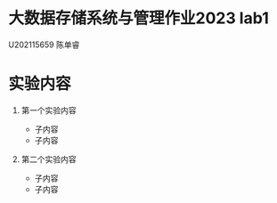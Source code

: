 # 大数据存储系统与管理作业2023 lab1

U202115659 陈单睿

# 实验内容

1. 第一个实验内容

    * 子内容
    * 子内容
    
2. 第二个实验内容

    * 子内容
    * 子内容

